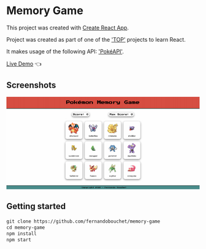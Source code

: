 # Memory Game

This project was created with [Create React App](https://github.com/facebook/create-react-app).

Project was created as part of one of the ['TOP'](https://www.theodinproject.com/) projects to learn React.

It makes usage of the following API: ['PokéAPI'](https://pokeapi.co/).


[Live Demo](https://fernandobouchet.github.io/memory-game/) :point_left:


## Screenshots

![App Screenshot](https://github.com/fernandobouchet/memory-game/blob/main/memory-game_preview.jpg?raw=true)

## Getting started

```
git clone https://github.com/fernandobouchet/memory-game
cd memory-game
npm install
npm start
```
